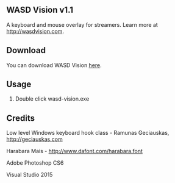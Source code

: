 ## WASD Vision v1.1

A keyboard and mouse overlay for streamers. Learn more at <a href="http://wasdvision.com/">http://wasdvision.com</a>.

## Download
You can download WASD Vision <a href="https://github.com/tstangel/WASD-Vision/releases/tag/1.1.0">here</a>.

## Usage

1. Double click wasd-vision.exe

## Credits

Low level Windows keyboard hook class - Ramunas Geciauskas, http://geciauskas.com

Harabara Mais - http://www.dafont.com/harabara.font

Adobe Photoshop CS6

Visual Studio 2015
